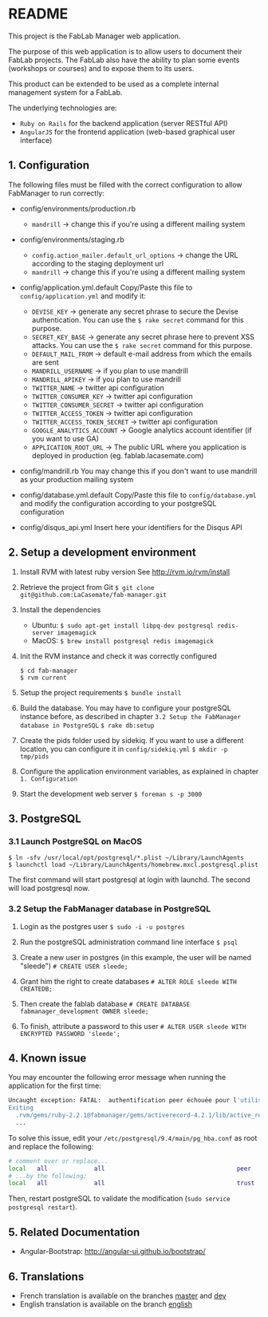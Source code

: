 # README

This project is the FabLab Manager web application.

The purpose of this web application is to allow users to document their FabLab projects. The FabLab also have the ability 
to plan some events (workshops or courses) and to expose them to its users.

This product can be extended to be used as a complete internal management system for a FabLab.

The underlying technologies are:
- `Ruby on Rails` for the backend application (server RESTful API)
- `AngularJS` for the frontend application (web-based graphical user interface)



## 1. Configuration

The following files must be filled with the correct configuration to allow FabManager to run correctly:

- config/environments/production.rb
	- `mandrill` -> change this if you're using a different mailing system
	
- config/environments/staging.rb
	- `config.action_mailer.default_url_options` -> change the URL according to the staging deployment url 
	- `mandrill` -> change this if you're using a different mailing system

- config/application.yml.default
    Copy/Paste this file to `config/application.yml` and modify it:
	- `DEVISE_KEY` -> generate any secret phrase to secure the Devise authentication. You can use the `$ rake secret` command for this purpose. 
	- `SECRET_KEY_BASE` -> generate any secret phrase here to prevent XSS attacks. You can use the `$ rake secret` command for this purpose.
	- `DEFAULT_MAIL_FROM` -> default e-mail address from which the emails are sent 
	- `MANDRILL_USERNAME` -> if you plan to use mandrill
	- `MANDRILL_APIKEY` -> if you plan to use mandrill
	- `TWITTER_NAME` -> twitter api configuration
	- `TWITTER_CONSUMER_KEY` -> twitter api configuration
	- `TWITTER_CONSUMER_SECRET` -> twitter api configuration
	- `TWITTER_ACCESS_TOKEN` -> twitter api configuration
	- `TWITTER_ACCESS_TOKEN_SECRET` -> twitter api configuration
	- `GOOGLE_ANALYTICS_ACCOUNT` -> Google analytics account identifier (if you want to use GA)
	- `APPLICATION_ROOT_URL` -> The public URL where you application is deployed in production (eg. fablab.lacasemate.com)

- config/mandrill.rb
	You may change this if you don't want to use mandrill as your production mailing system

- config/database.yml.default
	Copy/Paste this file to `config/database.yml` and modify the configuration according to your postgreSQL configuration

- config/disqus_api.yml
	Insert here your identifiers for the Disqus API



## 2. Setup a development environment

1. Install RVM with latest ruby version
	See http://rvm.io/rvm/install
  
2. Retrieve the project from Git
	`$ git clone git@github.com:LaCasemate/fab-manager.git`

3. Install the dependencies
	- Ubuntu: `$ sudo apt-get install libpq-dev postgresql redis-server imagemagick`
	- MacOS: `$ brew install postgresql redis imagemagick`
   
4. Init the RVM instance and check it was correctly configured 
	```
	$ cd fab-manager
	$ rvm current
	```
  
5. Setup the project requirements
	`$ bundle install`
  
6. Build the database. You may have to configure your postgreSQL instance before, as described in chapter `3.2 Setup the FabManager database in PostgreSQL`
	`$ rake db:setup`
  
7. Create the pids folder used by sidekiq. If you want to use a different location, you can configure it in `config/sidekiq.yml`
   	`$ mkdir -p tmp/pids`
  
8. Configure the application environment variables, as explained in chapter `1. Configuration`
  
9. Start the development web server
	`$ foreman s -p 3000`



## 3. PostgreSQL

### 3.1 Launch PostgreSQL on MacOS 
	
	$ ln -sfv /usr/local/opt/postgresql/*.plist ~/Library/LaunchAgents
	$ launchctl load ~/Library/LaunchAgents/homebrew.mxcl.postgresql.plist
	
  The first command will start postgresql at login with launchd. The second will load postgresql now.

### 3.2 Setup the FabManager database in PostgreSQL

1. Login as the postgres user
	`$ sudo -i -u postgres`

2. Run the postgreSQL administration command line interface
	`$ psql`
  
3. Create a new user in postgres (in this example, the user will be named "sleede")
	`# CREATE USER sleede;`

4. Grant him the right to create databases
	`# ALTER ROLE sleede WITH CREATEDB;`
 
5. Then create the fablab database
	`# CREATE DATABASE fabmanager_development OWNER sleede;`
  
6. To finish, attribute a password to this user
	`# ALTER USER sleede WITH ENCRYPTED PASSWORD 'sleede';`
  
  

## 4. Known issue

  You may encounter the following error message when running the application for the first time:

  ```bash
  Uncaught exception: FATAL:  authentification peer échouée pour l'utilisateur « USERNAME »
  Exiting
  	.rvm/gems/ruby-2.2.1@fabmanager/gems/activerecord-4.2.1/lib/active_record/connection_adapters/postgresql_adapter.rb:651:in `initialize'
  	...
  ```
  
  To solve this issue, edit your `/etc/postgresql/9.4/main/pg_hba.conf` as root and replace the following:
  
  ```bash
  # comment over or replace...
  local   all             all                                     peer
  # ...by the following:
  local   all             all                                     trust
  ```
  
  Then, restart postgreSQL to validate the modification (`sudo service postgresql restart`).




## 5. Related Documentation
- Angular-Bootstrap: http://angular-ui.github.io/bootstrap/


## 6. Translations
- French translation is available on the branches [master](../../tree/master) and [dev](../../tree/dev)
- English translation is available on the branch [english](../../tree/english)
